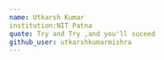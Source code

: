```yaml
---
name: Utkarsh Kumar 
institution:NIT Patna
quote: Try and Try ,and you'll suceed
github_user: utkarshkumarmishra
---
```

